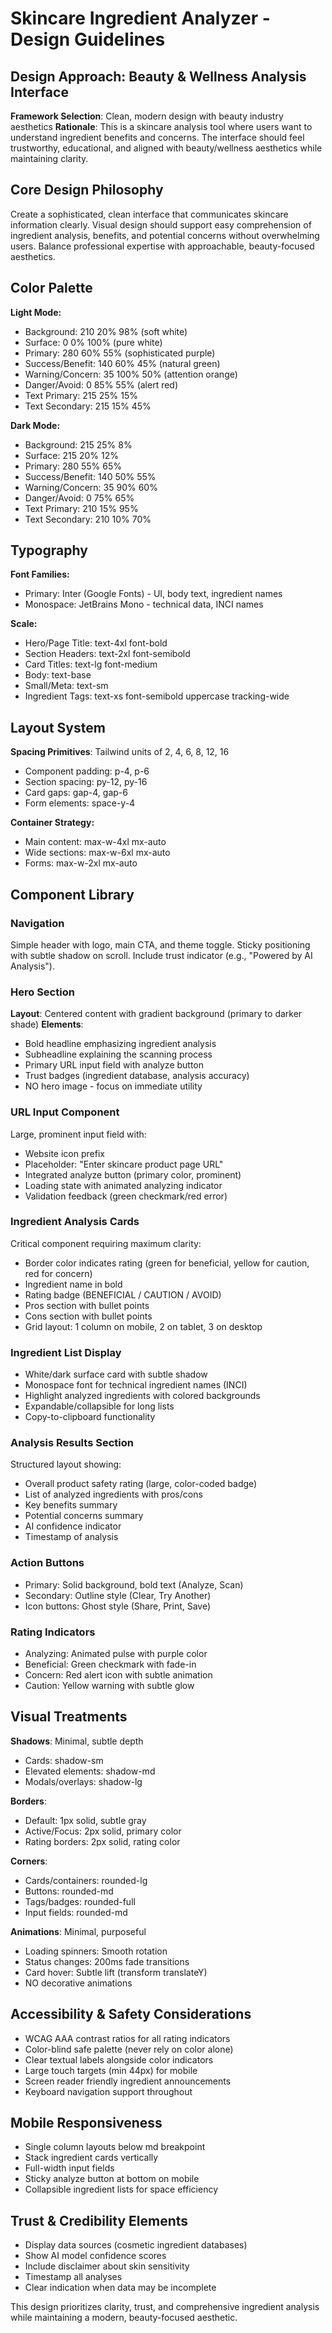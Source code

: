 # Skincare Ingredient Analyzer - Design Guidelines

## Design Approach: Beauty & Wellness Analysis Interface

**Framework Selection**: Clean, modern design with beauty industry aesthetics
**Rationale**: This is a skincare analysis tool where users want to understand ingredient benefits and concerns. The interface should feel trustworthy, educational, and aligned with beauty/wellness aesthetics while maintaining clarity.

## Core Design Philosophy

Create a sophisticated, clean interface that communicates skincare information clearly. Visual design should support easy comprehension of ingredient analysis, benefits, and potential concerns without overwhelming users. Balance professional expertise with approachable, beauty-focused aesthetics.

## Color Palette

**Light Mode:**
- Background: 210 20% 98% (soft white)
- Surface: 0 0% 100% (pure white)
- Primary: 280 60% 55% (sophisticated purple)
- Success/Benefit: 140 60% 45% (natural green)
- Warning/Concern: 35 100% 50% (attention orange)
- Danger/Avoid: 0 85% 55% (alert red)
- Text Primary: 215 25% 15%
- Text Secondary: 215 15% 45%

**Dark Mode:**
- Background: 215 25% 8%
- Surface: 215 20% 12%
- Primary: 280 55% 65%
- Success/Benefit: 140 50% 55%
- Warning/Concern: 35 90% 60%
- Danger/Avoid: 0 75% 65%
- Text Primary: 210 15% 95%
- Text Secondary: 210 10% 70%

## Typography

**Font Families:**
- Primary: Inter (Google Fonts) - UI, body text, ingredient names
- Monospace: JetBrains Mono - technical data, INCI names

**Scale:**
- Hero/Page Title: text-4xl font-bold
- Section Headers: text-2xl font-semibold
- Card Titles: text-lg font-medium
- Body: text-base
- Small/Meta: text-sm
- Ingredient Tags: text-xs font-semibold uppercase tracking-wide

## Layout System

**Spacing Primitives**: Tailwind units of 2, 4, 6, 8, 12, 16
- Component padding: p-4, p-6
- Section spacing: py-12, py-16
- Card gaps: gap-4, gap-6
- Form elements: space-y-4

**Container Strategy:**
- Main content: max-w-4xl mx-auto
- Wide sections: max-w-6xl mx-auto
- Forms: max-w-2xl mx-auto

## Component Library

### Navigation
Simple header with logo, main CTA, and theme toggle. Sticky positioning with subtle shadow on scroll. Include trust indicator (e.g., "Powered by AI Analysis").

### Hero Section
**Layout**: Centered content with gradient background (primary to darker shade)
**Elements**: 
- Bold headline emphasizing ingredient analysis
- Subheadline explaining the scanning process
- Primary URL input field with analyze button
- Trust badges (ingredient database, analysis accuracy)
- NO hero image - focus on immediate utility

### URL Input Component
Large, prominent input field with:
- Website icon prefix
- Placeholder: "Enter skincare product page URL"
- Integrated analyze button (primary color, prominent)
- Loading state with animated analyzing indicator
- Validation feedback (green checkmark/red error)

### Ingredient Analysis Cards
Critical component requiring maximum clarity:
- Border color indicates rating (green for beneficial, yellow for caution, red for concern)
- Ingredient name in bold
- Rating badge (BENEFICIAL / CAUTION / AVOID)
- Pros section with bullet points
- Cons section with bullet points
- Grid layout: 1 column on mobile, 2 on tablet, 3 on desktop

### Ingredient List Display
- White/dark surface card with subtle shadow
- Monospace font for technical ingredient names (INCI)
- Highlight analyzed ingredients with colored backgrounds
- Expandable/collapsible for long lists
- Copy-to-clipboard functionality

### Analysis Results Section
Structured layout showing:
- Overall product safety rating (large, color-coded badge)
- List of analyzed ingredients with pros/cons
- Key benefits summary
- Potential concerns summary
- AI confidence indicator
- Timestamp of analysis

### Action Buttons
- Primary: Solid background, bold text (Analyze, Scan)
- Secondary: Outline style (Clear, Try Another)
- Icon buttons: Ghost style (Share, Print, Save)

### Rating Indicators
- Analyzing: Animated pulse with purple color
- Beneficial: Green checkmark with fade-in
- Concern: Red alert icon with subtle animation
- Caution: Yellow warning with subtle glow

## Visual Treatments

**Shadows**: Minimal, subtle depth
- Cards: shadow-sm
- Elevated elements: shadow-md
- Modals/overlays: shadow-lg

**Borders**: 
- Default: 1px solid, subtle gray
- Active/Focus: 2px solid, primary color
- Rating borders: 2px solid, rating color

**Corners**: 
- Cards/containers: rounded-lg
- Buttons: rounded-md
- Tags/badges: rounded-full
- Input fields: rounded-md

**Animations**: Minimal, purposeful
- Loading spinners: Smooth rotation
- Status changes: 200ms fade transitions
- Card hover: Subtle lift (transform translateY)
- NO decorative animations

## Accessibility & Safety Considerations

- WCAG AAA contrast ratios for all rating indicators
- Color-blind safe palette (never rely on color alone)
- Clear textual labels alongside color indicators
- Large touch targets (min 44px) for mobile
- Screen reader friendly ingredient announcements
- Keyboard navigation support throughout

## Mobile Responsiveness

- Single column layouts below md breakpoint
- Stack ingredient cards vertically
- Full-width input fields
- Sticky analyze button at bottom on mobile
- Collapsible ingredient lists for space efficiency

## Trust & Credibility Elements

- Display data sources (cosmetic ingredient databases)
- Show AI model confidence scores
- Include disclaimer about skin sensitivity
- Timestamp all analyses
- Clear indication when data may be incomplete

This design prioritizes clarity, trust, and comprehensive ingredient analysis while maintaining a modern, beauty-focused aesthetic.
